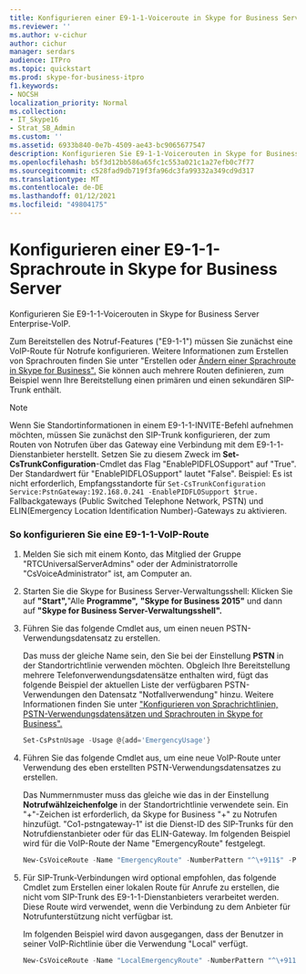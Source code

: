 ```yaml
---
title: Konfigurieren einer E9-1-1-Voiceroute in Skype for Business Server
ms.reviewer: ''
ms.author: v-cichur
author: cichur
manager: serdars
audience: ITPro
ms.topic: quickstart
ms.prod: skype-for-business-itpro
f1.keywords:
- NOCSH
localization_priority: Normal
ms.collection:
- IT_Skype16
- Strat_SB_Admin
ms.custom: ''
ms.assetid: 6933b840-0e7b-4509-ae43-bc9065677547
description: Konfigurieren Sie E9-1-1-Voicerouten in Skype for Business Server Enterprise-VoIP.
ms.openlocfilehash: b5f3d12bb586a65fc1c553a021c1a27efb0c7f77
ms.sourcegitcommit: c528fad9db719f3fa96dc3fa99332a349cd9d317
ms.translationtype: MT
ms.contentlocale: de-DE
ms.lasthandoff: 01/12/2021
ms.locfileid: "49804175"
---
```

# <a name="configure-an-e9-1-1-voice-route-in-skype-for-business-server"></a>Konfigurieren einer E9-1-1-Sprachroute in Skype for Business Server
 
Konfigurieren Sie E9-1-1-Voicerouten in Skype for Business Server Enterprise-VoIP. 
  
Zum Bereitstellen des Notruf-Features ("E9-1-1") müssen Sie zunächst eine VoIP-Route für Notrufe konfigurieren. Weitere Informationen zum Erstellen von Sprachrouten finden Sie unter "Erstellen oder [Ändern einer Sprachroute in Skype for Business".](create-or-modify-a-voice-route.md) Sie können auch mehrere Routen definieren, zum Beispiel wenn Ihre Bereitstellung einen primären und einen sekundären SIP-Trunk enthält. 
  
> [!NOTE]
> Wenn Sie Standortinformationen in einem E9-1-1-INVITE-Befehl aufnehmen möchten, müssen Sie zunächst den SIP-Trunk konfigurieren, der zum Routen von Notrufen über das Gateway eine Verbindung mit dem E9-1-1-Dienstanbieter herstellt. Setzen Sie zu diesem Zweck im **Set-CsTrunkConfiguration**-Cmdlet das Flag "EnablePIDFLOSupport" auf "True". Der Standardwert für "EnablePIDFLOSupport" lautet "False". Beispiel: Es ist nicht erforderlich, Empfangsstandorte für `Set-CsTrunkConfiguration Service:PstnGateway:192.168.0.241 -EnablePIDFLOSupport $true.` Fallbackgateways (Public Switched Telephone Network, PSTN) und ELIN(Emergency Location Identification Number)-Gateways zu aktivieren.
  
### <a name="to-configure-an-e9-1-1-voice-route"></a>So konfigurieren Sie eine E9-1-1-VoIP-Route

1. Melden Sie sich mit einem Konto, das Mitglied der Gruppe "RTCUniversalServerAdmins" oder der Administratorrolle "CsVoiceAdministrator" ist, am Computer an.
    
2.  Starten Sie die Skype for Business Server-Verwaltungsshell: Klicken Sie auf **"Start",**"Alle **Programme",** **"Skype for Business 2015"** und dann auf **"Skype for Business Server-Verwaltungsshell".**
    
3. Führen Sie das folgende Cmdlet aus, um einen neuen PSTN-Verwendungsdatensatz zu erstellen. 
    
    Das muss der gleiche Name sein, den Sie bei der Einstellung **PSTN** in der Standortrichtlinie verwenden möchten. Obgleich Ihre Bereitstellung mehrere Telefonverwendungsdatensätze enthalten wird, fügt das folgende Beispiel der aktuellen Liste der verfügbaren PSTN-Verwendungen den Datensatz "Notfallverwendung" hinzu. Weitere Informationen finden Sie unter ["Konfigurieren von Sprachrichtlinien, PSTN-Verwendungsdatensätzen und Sprachrouten in Skype for Business".](voice-and-pstn.md)
    
   ```powershell
   Set-CsPstnUsage -Usage @{add='EmergencyUsage'}
   ```

4. Führen Sie das folgende Cmdlet aus, um eine neue VoIP-Route unter Verwendung des eben erstellten PSTN-Verwendungsdatensatzes zu erstellen.
    
    Das Nummernmuster muss das gleiche wie das in der Einstellung **Notrufwählzeichenfolge** in der Standortrichtlinie verwendete sein. Ein "+"-Zeichen ist erforderlich, da Skype for Business "+" zu Notrufen hinzufügt. "Co1-pstngateway-1" ist die Dienst-ID des SIP-Trunks für den Notrufdienstanbieter oder für das ELIN-Gateway. Im folgenden Beispiel wird für die VoIP-Route der Name "EmergencyRoute" festgelegt.
    
   ```powershell
   New-CsVoiceRoute -Name "EmergencyRoute" -NumberPattern "^\+911$" -PstnUsages @{add="EmergencyUsage"} -PstnGatewayList @{add="co1-pstngateway-1"}
   ```

5. Für SIP-Trunk-Verbindungen wird optional empfohlen, das folgende Cmdlet zum Erstellen einer lokalen Route für Anrufe zu erstellen, die nicht vom SIP-Trunk des E9-1-1-Dienstanbieters verarbeitet werden. Diese Route wird verwendet, wenn die Verbindung zu dem Anbieter für Notrufunterstützung nicht verfügbar ist. 
    
    Im folgenden Beispiel wird davon ausgegangen, dass der Benutzer in seiner VoIP-Richtlinie über die Verwendung "Local" verfügt.
    
   ```powershell
   New-CsVoiceRoute -Name "LocalEmergencyRoute" -NumberPattern "^\+911$" -PstnUsages @{add="Local"} -PstnGatewayList @{add="co1-pstngateway-2"}
   ```


